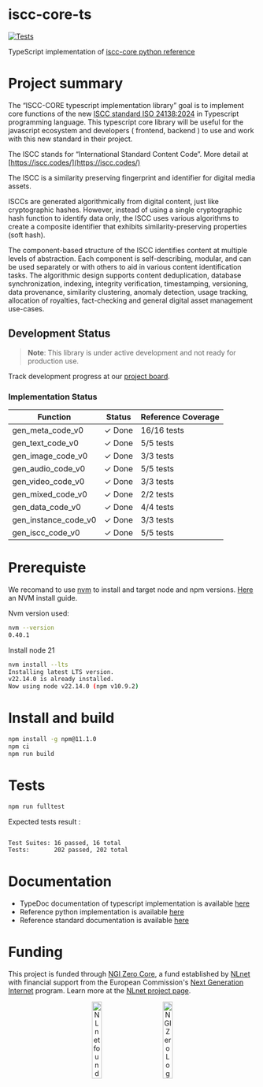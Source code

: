 # iscc-core-ts

[![Tests](https://github.com/branciard/iscc-core-ts/actions/workflows/tests.yml/badge.svg?branch=main)](https://github.com/branciard/iscc-core-ts/actions/workflows/tests.yml)

TypeScript implementation of [iscc-core python reference](https://github.com/iscc/iscc-core)

# Project summary

The “ISCC-CORE typescript implementation library” goal is to implement core functions of the new [ISCC standard ISO 24138:2024](https://www.iso.org/fr/standard/77899.html) in Typescript programming language.
This typescript core library will be useful for the javascript ecosystem and developers ( frontend, backend ) to use and work with this new standard in their project.

The ISCC stands for “International Standard Content Code”. More detail at [https://iscc.codes/](https://iscc.codes/)

The ISCC is a similarity preserving fingerprint and identifier for digital media assets.

ISCCs are generated algorithmically from digital content, just like cryptographic hashes. However, instead of using a single cryptographic hash function to identify data only, the ISCC uses various algorithms to create a composite identifier that exhibits similarity-preserving properties (soft hash).

The component-based structure of the ISCC identifies content at multiple levels of abstraction. Each component is self-describing, modular, and can be used separately or with others to aid in various content identification tasks. The algorithmic design supports content deduplication, database synchronization, indexing, integrity verification, timestamping, versioning, data provenance, similarity clustering, anomaly detection, usage tracking, allocation of royalties, fact-checking and general digital asset management use-cases.

## Development Status

> **Note**: This library is under active development and not ready for production use.

Track development progress at our [project board](https://github.com/users/branciard/projects/1).


### Implementation Status

| Function | Status | Reference Coverage |
|----------|--------|---------------|
| gen_meta_code_v0 | ✓ Done | 16/16 tests |
| gen_text_code_v0 | ✓ Done | 5/5 tests |
| gen_image_code_v0 | ✓ Done | 3/3 tests |
| gen_audio_code_v0 | ✓ Done | 5/5 tests |
| gen_video_code_v0 | ✓ Done | 3/3 tests |
| gen_mixed_code_v0 | ✓ Done | 2/2 tests |
| gen_data_code_v0 | ✓ Done | 4/4 tests |
| gen_instance_code_v0 | ✓ Done | 3/3 tests |
| gen_iscc_code_v0 | ✓ Done | 5/5 tests |


# Prerequiste

We recomand to use [nvm](https://github.com/nvm-sh/nvm) to install and target node and npm versions. [Here](https://www.freecodecamp.org/news/node-version-manager-nvm-install-guide/) an NVM install guide.

Nvm version used:
```sh
nvm --version
0.40.1
```
Install node 21 

```sh
nvm install --lts
Installing latest LTS version.
v22.14.0 is already installed.
Now using node v22.14.0 (npm v10.9.2)

```

# Install and build

```sh
npm install -g npm@11.1.0
npm ci
npm run build
```

# Tests

```sh
npm run fulltest
```

Expected tests result :

```sh

Test Suites: 16 passed, 16 total
Tests:       202 passed, 202 total
```

# Documentation

- TypeDoc documentation of typescript implementation is available [here](./docs/generated/iscc-core-ts/index.html)
- Reference python implementation is available [here](https://github.com/iscc/iscc-core)
- Reference standard documentation is available [here](https://www.iso.org/fr/standard/77899.html)

# Funding

This project is funded through [NGI Zero Core](https://nlnet.nl/core), a fund established by [NLnet](https://nlnet.nl) with financial support from the European Commission's [Next Generation Internet](https://ngi.eu) program. Learn more at the [NLnet project page](https://nlnet.nl/project/ISCC-CORE-ts).

<p align="center">
  <a href="https://nlnet.nl"><img src="https://nlnet.nl/logo/banner.png" alt="NLnet foundation logo" width="20%" /></a>&nbsp;&nbsp;&nbsp;&nbsp;&nbsp;&nbsp;&nbsp;&nbsp;&nbsp;&nbsp;
  <a href="https://nlnet.nl/core"><img src="https://nlnet.nl/image/logos/NGI0_tag.svg" alt="NGI Zero Logo" width="20%" /></a>
</p>




